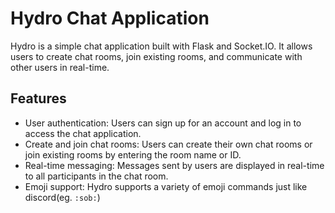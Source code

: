 # Hydro Chat Application

Hydro is a simple chat application built with Flask and Socket.IO. It allows users to create chat rooms, join existing rooms, and communicate with other users in real-time.

## Features

- User authentication: Users can sign up for an account and log in to access the chat application.
- Create and join chat rooms: Users can create their own chat rooms or join existing rooms by entering the room name or ID.
- Real-time messaging: Messages sent by users are displayed in real-time to all participants in the chat room.
- Emoji support: Hydro supports a variety of emoji commands just like discord(eg. `:sob:`)
